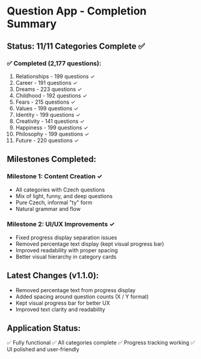 # Question App - Completion Summary

## Status: 11/11 Categories Complete ✅

### ✅ Completed (2,177 questions):
1. Relationships - 199 questions ✓
2. Career - 191 questions ✓
3. Dreams - 223 questions ✓
4. Childhood - 192 questions ✓
5. Fears - 215 questions ✓
6. Values - 199 questions ✓
7. Identity - 199 questions ✓
8. Creativity - 141 questions ✓
9. Happiness - 199 questions ✓
10. Philosophy - 199 questions ✓
11. Future - 220 questions ✓

## Milestones Completed:

### Milestone 1: Content Creation ✓
- All categories with Czech questions
- Mix of light, funny, and deep questions
- Pure Czech, informal "ty" form
- Natural grammar and flow

### Milestone 2: UI/UX Improvements ✓
- Fixed progress display separation issues
- Removed percentage text display (kept visual progress bar)
- Improved readability with proper spacing
- Better visual hierarchy in category cards

## Latest Changes (v1.1.0):
- Removed percentage text from progress display
- Added spacing around question counts (X / Y format)
- Kept visual progress bar for better UX
- Improved text clarity and readability

## Application Status:
✅ Fully functional
✅ All categories complete
✅ Progress tracking working
✅ UI polished and user-friendly
